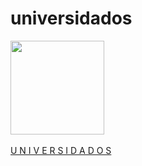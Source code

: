 # universidados
<div align="">
  <a href="oneroot.github.io/">
  <img height="150em" src="https://github-readme-stats.vercel.app/api?username=jeffersonrmoreira&show_icons=true&theme=dracula&include_all_commits=true&count_private=true"/>
<div style="display: inline_block"><br>
U N I V E R S I D A D O S
